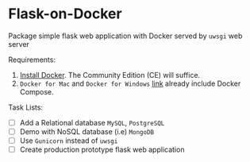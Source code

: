 # Flask-on-Docker
Package simple flask web application with Docker served by `uwsgi` web server

Requirements:

1. [Install Docker](https://docs.docker.com/install/). The Community Edition (CE) will suffice.
2. `Docker for Mac` and `Docker for Windows` [link](https://docs.docker.com/compose/install/) already include Docker Compose.

Task Lists:

- [ ] Add a Relational database `MySQL`, `PostgreSQL`
- [ ] Demo with NoSQL database (i.e) `MongoDB`
- [ ] Use `Gunicorn` instead of `uwsgi`
- [ ] Create production prototype flask web application

